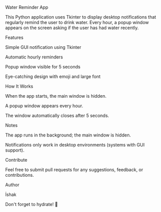Water Reminder App 

This Python application uses Tkinter to display desktop notifications that regularly remind the user to drink water. Every hour, a popup window appears on the screen asking if the user has had water recently. 

Features 

Simple GUI notification using Tkinter 

Automatic hourly reminders 

Popup window visible for 5 seconds 

Eye-catching design with emoji and large font 

How It Works 

When the app starts, the main window is hidden. 

A popup window appears every hour. 

The window automatically closes after 5 seconds. 


Notes 

The app runs in the background; the main window is hidden. 

Notifications only work in desktop environments (systems with GUI support). 

 

Contribute 

Feel free to submit pull requests for any suggestions, feedback, or contributions. 

 

Author 

İshak 

Don't forget to hydrate! 🐋 
